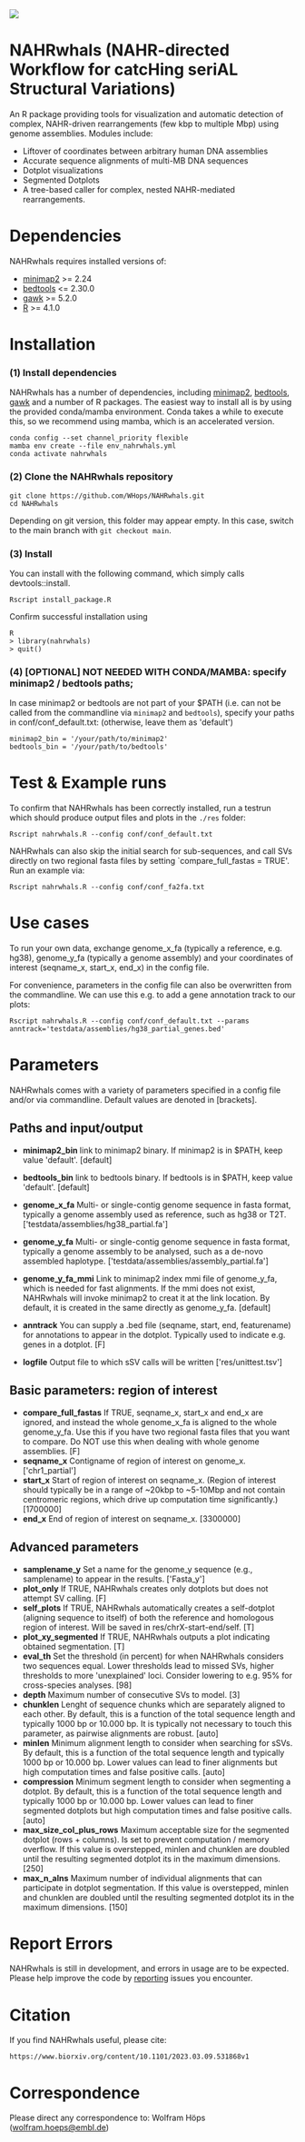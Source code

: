<img src="https://github.com/WHops/NAHRwhals/blob/main/NAHRwhals.png?raw=true">


# NAHRwhals (NAHR-directed Workflow for catcHing seriAL Structural Variations)
An R package providing tools for visualization and automatic detection of complex, NAHR-driven rearrangements (few kbp to multiple Mbp) using genome assemblies. Modules include:

- Liftover of coordinates between arbitrary human DNA assemblies
- Accurate sequence alignments of multi-MB DNA sequences
- Dotplot visualizations 
- Segmented Dotplots
- A tree-based caller for complex, nested NAHR-mediated rearrangements. 


# Dependencies

NAHRwhals requires installed versions of: 
- [minimap2](https://github.com/lh3/minimap2) >= 2.24
- [bedtools](https://bedtools.readthedocs.io/en/latest/content/quick-start.html) <= 2.30.0
- [gawk](ttps://formulae.brew.sh/formula/gawk) >= 5.2.0
- [R](https://www.r-project.org/) >= 4.1.0
#  Installation


### (1) Install dependencies


 
NAHRwhals has a number of dependencies, including [minimap2](https://github.com/lh3/minimap2), [bedtools](https://bedtools.readthedocs.io/en/latest/content/quick-start.html), [gawk](https://formulae.brew.sh/formula/gawk) and a number of R packages. The easiest way to install all is by using the provided conda/mamba environment. Conda takes a while to execute this, so we recommend using mamba, which is an accelerated version. 

```
conda config --set channel_priority flexible
mamba env create --file env_nahrwhals.yml
conda activate nahrwhals
```
### (2) Clone the NAHRwhals repository


```
git clone https://github.com/WHops/NAHRwhals.git
cd NAHRwhals
```

Depending on git version, this folder may appear empty. In this case, switch to the main branch with `git checkout main`.


### (3) Install 

You can install with the following command, which simply calls devtools::install. 

`Rscript install_package.R`

Confirm successful installation using

```
R
> library(nahrwhals)
> quit()
```

### (4) [OPTIONAL] NOT NEEDED WITH CONDA/MAMBA: specify minimap2 / bedtools paths; 
In case minimap2 or bedtools are not part of your $PATH (i.e. can not be called from the commandline via `minimap2` and `bedtools`), specify your paths in conf/conf_default.txt: (otherwise, leave them as 'default')

```
minimap2_bin = '/your/path/to/minimap2'
bedtools_bin = '/your/path/to/bedtools'
```



#  Test & Example runs

To confirm that NAHRwhals has been correctly installed, run a testrun which should produce output files and plots in the `./res` folder: 

```Rscript nahrwhals.R --config conf/conf_default.txt```



NAHRwhals can also skip the initial search for sub-sequences, and call SVs directly on two regional fasta files by setting `compare_full_fastas = TRUE'. Run an example via: 

```Rscript nahrwhals.R --config conf/conf_fa2fa.txt```


# Use cases

To run your own data, exchange genome_x_fa (typically a reference, e.g. hg38), genome_y_fa (typically a genome assembly) and your coordinates of interest (seqname_x, start_x, end_x) in the config file.  

For convenience, parameters in the config file can also be overwritten from the commandline. We can use this e.g. to add a gene annotation track to our plots:

```Rscript nahrwhals.R --config conf/conf_default.txt --params anntrack='testdata/assemblies/hg38_partial_genes.bed'```

# Parameters

NAHRwhals comes with a variety of parameters specified in a config file and/or via commandline. Default values are denoted in [brackets].

## Paths and input/output

- **minimap2_bin** link to minimap2 binary. If minimap2 is in $PATH, keep value 'default'. [default]
  
- **bedtools_bin** link to bedtools binary. If bedtools is in $PATH, keep value 'default'. [default]
- **genome_x_fa** Multi- or single-contig genome sequence in fasta format, typically a genome assembly used as reference, such as hg38 or T2T. ['testdata/assemblies/hg38_partial.fa']
- **genome_y_fa** Multi- or single-contig genome sequence in fasta format, typically a genome assembly to be analysed, such as a de-novo assembled haplotype. ['testdata/assemblies/assembly_partial.fa']
- **genome_y_fa_mmi** Link to minimap2 index mmi file of genome_y_fa, which is needed for fast alignments. If the mmi does not exist, NAHRwhals will invoke minimap2 to creat it at the link location. By default, it is created in the same directly as genome_y_fa. [default]
- **anntrack** You can supply a .bed file (seqname, start, end, featurename) for annotations to appear in the dotplot. Typically used to indicate e.g. genes in a dotplot. [F]
- **logfile** Output file to which sSV calls will be written ['res/unittest.tsv']

## Basic parameters: region of interest

- **compare_full_fastas** If TRUE, seqname_x, start_x and end_x are ignored, and instead the whole genome_x_fa is aligned to the whole genome_y_fa. Use this if you have two regional fasta files that you want to compare. Do NOT use this when dealing with whole genome assemblies. [F]
- **seqname_x** Contigname of region of interest on genome_x. ['chr1_partial']
- **start_x** Start of region of interest on seqname_x. (Region of interest should typically be in a range of ~20kbp to ~5-10Mbp and not contain centromeric regions, which drive up computation time significantly.) [1700000]
- **end_x** End of region of interest on seqname_x. [3300000]
  
## Advanced parameters

- **samplename_y** Set a name for the genome_y sequence (e.g., samplename) to appear in the results. ['Fasta_y']
- **plot_only** If TRUE, NAHRwhals creates only dotplots but does not attempt SV calling. [F]
- **self_plots** If TRUE, NAHRwhals automatically creates a self-dotplot (aligning sequence to itself) of both the reference and homologous region of interest. Will be saved in res/chrX-start-end/self. [T]
- **plot_xy_segmented** If TRUE, NAHRwhals outputs a plot indicating obtained segmentation. [T]
- **eval_th** Set the threshold (in percent) for when NAHRwhals considers two sequences equal. Lower thresholds lead to missed SVs, higher thresholds to more 'unexplained' loci. Consider lowering to e.g. 95% for cross-species analyses. [98]
- **depth** Maximum number of consecutive SVs to model. [3]
- **chunklen** Lenght of sequence chunks which are separately aligned to each other. By default, this is a function of the total sequence length and typically 1000 bp or 10.000 bp. It is typically not necessary to touch this parameter, as pairwise alignments are robust. [auto]
- **minlen** Minimum alignment length to consider when searching for sSVs. By default, this is a function of the total sequence length and typically 1000 bp or 10.000 bp. Lower values can lead to finer alignments but high computation times and false positive calls. [auto]
- **compression** Minimum segment length to consider when segmenting a dotplot. By default, this is a function of the total sequence length and typically 1000 bp or 10.000 bp. Lower values can lead to finer segmented dotplots but high computation times and false positive calls. [auto]
- **max_size_col_plus_rows** Maximum acceptable size for the segmented dotplot (rows + columns). Is set to prevent computation / memory overflow. If this value is overstepped, minlen and chunklen are doubled until the resulting segmented dotplot its in the maximum dimensions. [250]
- **max_n_alns** Maximum number of individual alignments that can participate in dotplot segmentation. If this value is overstepped, minlen and chunklen are doubled until the resulting segmented dotplot its in the maximum dimensions. [150]



# Report Errors

NAHRwhals is still in development, and errors in usage are to be expected. 
Please help improve the code by [reporting](https://github.com/WHops/nahrchainer/issues/new) issues you encounter.

# Citation

If you find NAHRwhals useful, please cite:

`https://www.biorxiv.org/content/10.1101/2023.03.09.531868v1`



# Correspondence


Please direct any correspondence to: Wolfram Höps (wolfram.hoeps@embl.de)